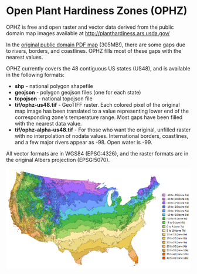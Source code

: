 Open Plant Hardiness Zones (OPHZ)
===

OPHZ is free and open raster and vector data derived from the public domain map images available at http://planthardiness.ars.usda.gov/

In the [original public domain PDF map](http://planthardiness.ars.usda.gov/PHZMWeb/Images/All_states_halfzones_poster_rgb_300dpi.pdf) (305MB!), there are some gaps due to rivers, borders, and coastlines.  OPHZ fills most of these gaps with the nearest values.

OPHZ currently covers the 48 contiguous US states (US48), and is available in the following formats:
* **shp** - national polygon shapefile
* **geojson** - polygon geojson files (one for each state)
* **topojson** - national topojson file
* **tif/ophz-us48.tif** - GeoTIFF raster.  Each colored pixel of the original map image has been translated to a value representing lower end of the corresponding zone's temperature range.  Most gaps have been filled with the nearest data value.
* **tif/ophz-alpha-us48.tif** - For those who want the original, unfilled raster with no interpolation of nodata values.  International borders, coastlines, and a few major rivers appear as -98.  Open water is -99.

All vector formats are in WGS84 (EPSG:4326), and the raster formats are in the original Albers projection (EPSG:5070).

![ophz](ophz.png)

